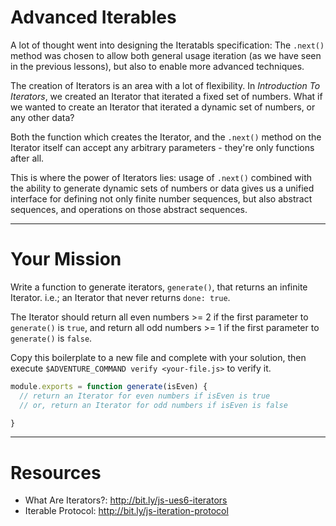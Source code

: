 # Advanced Iterables

A lot of thought went into designing the Iteratabls specification: The `.next()`
method was chosen to allow both general usage iteration (as we have seen in the
previous lessons), but also to enable more advanced techniques.

The creation of Iterators is an area with a lot of flexibility. In _Introduction
To Iterators_, we created an Iterator that iterated a fixed set of numbers.
What if we wanted to create an Iterator that iterated a dynamic set of numbers,
or any other data?

Both the function which creates the Iterator, and the `.next()` method on the
Iterator itself can accept any arbitrary parameters - they're only functions
after all.

This is where the power of Iterators lies: usage of `.next()` combined with the
ability to generate dynamic sets of numbers or data gives us a unified interface
for defining not only finite number sequences, but also abstract sequences, and
operations on those abstract sequences.

----

# Your Mission

Write a function to generate iterators, `generate()`, that returns an infinite
Iterator. i.e.; an Iterator that never returns `done: true`.

The Iterator should return all even numbers >= 2 if the first parameter to
`generate()` is `true`, and return all odd numbers >= 1 if the first parameter
to `generate()` is `false`.

Copy this boilerplate to a new file and complete with your solution, then
execute `$ADVENTURE_COMMAND verify <your-file.js>` to verify it.

```js
module.exports = function generate(isEven) {
  // return an Iterator for even numbers if isEven is true
  // or, return an Iterator for odd numbers if isEven is false

}
```

----

# Resources

 * What Are Iterators?: http://bit.ly/js-ues6-iterators
 * Iterable Protocol: http://bit.ly/js-iteration-protocol
